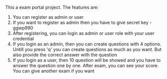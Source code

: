 This a exam portal project. The features are:
1. You can register as admin or user
2. If you want to register as admin then you have to give secret key - ggwp990
3. After registering, you can login as admin or user role with your user credential
4. If you login as an admin, then you can create questions with 4 options. Untill you press 'q' you can create questions as much as you want. But also provide the correct answer with the question
5. If you login as a user, then 10 question will be showed and you have to answer the question one by one. After exam, you can see your score. You can give another exam if you want
